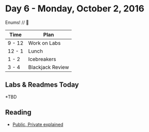 # Day 6 - Monday, October 2, 2016

Enums! // :blue_heart:



Time        |   Plan   |
----------------|-------
9 - 12          | Work on Labs
12 - 1    | Lunch
1 - 2     | Icebreakers
3 - 4     | Blackjack Review


## Labs & Readmes Today

  *TBD

## Reading

* [Public, Private explained](http://useyourloaf.com/blog/swift-3-access-controls/)


<br>
